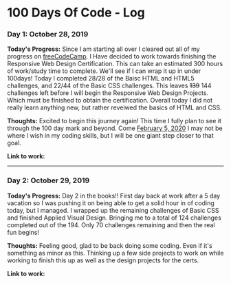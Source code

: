 # 100 Days Of Code - Log
### Day 1: October 28, 2019

**Today's Progress:** Since I am starting all over I cleared out all of my progress on
<a href="https://www.freecodecamp.org/">freeCodeCamp</a>. I Have decided to work towards finishing the Responsive Web Design Certification. This can take an estimated 300 hours of work/study time to complete. We'll see if I can wrap it up in under 100days! Today I completed 28/28 of the Baisc HTML and HTML5 challenges, and 22/44 of the Basic CSS challenges. This leaves <s>139</s> 144 challenges left before I will begin the Responsive Web Design Projects. Which must be finished to obtain the certification.
Overall today I did not really learn anything new, but rather reveiwed the basics of HTML and CSS.

**Thoughts:** Excited to begin this journey again! This time I fully plan to see it through the 100 day mark and beyond. Come <a href="https://days.to/5-february/2020">February 5, 2020</a> I may not be where I wish in my coding skills, but I will be one giant step closer to that goal.

**Link to work:**
<hr>

### Day 2: October 29, 2019

**Today's Progress:** Day 2 in the books!! First day back at work after a 5 day vacation so I was pushing it on being able to get a solid hour in of coding today, but I managed. I wrapped up the remaining challenges of Basic CSS and finished Applied Visual Design. Bringing me to a total of 124 challenges completed out of the 194. Only 70 challenges remaining and then the real fun begins!

**Thoughts:** Feeling good, glad to be back doing some coding. Even if it's something as minor as this. Thinking up a few side projects to work on while working to finish this up as well as the design projects for the certs.

**Link to work:**
